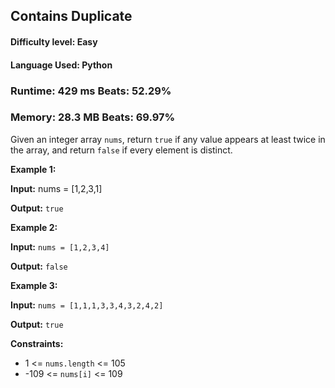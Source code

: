## Contains Duplicate

#### **Difficulty level:** Easy

#### **Language Used:** Python

### Runtime: 429 ms **Beats: 52.29%**
### Memory: 28.3 MB **Beats: 69.97%**

Given an integer array `nums`, return `true` if any value appears at least twice in the array, and return `false` if every element is distinct.

**Example 1:**

**Input:** nums = [1,2,3,1]

**Output:** `true`

**Example 2:**

**Input:** `nums = [1,2,3,4]`

**Output:** `false`

**Example 3:**

**Input:** `nums = [1,1,1,3,3,4,3,2,4,2]`

**Output:** `true`

**Constraints:**

- 1 <= `nums.length` <= 105
- -109 <= `nums[i]` <= 109